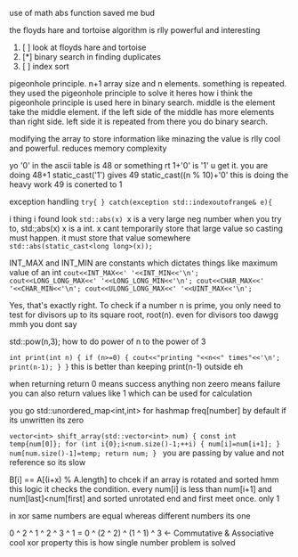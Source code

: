 use of math abs function saved me bud

the floyds hare and tortoise algorithm is rlly powerful and interesting
1. [ ] look at floyds hare and tortoise
2. [*] binary search in finding duplicates
3. [ ] index sort

pigeonhole principle. n+1 array size and n elements. something is repeated.
they used the pigeonhole principle to solve it 
heres how i think the pigeonhole principle is used here in binary search. middle is the element
take the middle element. if the left side of the middle has more elements than right side. left side it is repeated
from there you do binary search. 

modifying the array to store information
like minazing the value is rlly cool and powerful. reduces memory complexity

yo '0' in the ascii table is 48 or something rt
1+'0' is '1' u get it. you are doing 48+1
static_cast<int>('1') gives 49
static_cast<char>((n % 10)+'0' this is doing the heavy work 49 is conerted to 1

exception handling
 `try{
}
catch(exception std::indexoutofrange& e){`

i thing i found look 
`std::abs(x)
`x is a very large neg number when you try to,
std:;abs(x) x is a int. x cant temporarily store that large value
so casting must happen. it must store that value somewhere
`std::abs(static_cast<long long>(x));`

INT_MAX and INT_MIN are constants which dictates things like maximum value of an int
`cout<<INT_MAX<<' '<<INT_MIN<<'\n';
cout<<LONG_LONG_MAX<<' '<<LONG_LONG_MIN<<'\n';
cout<<CHAR_MAX<<' '<<CHAR_MIN<<'\n';
cout<<ULONG_LONG_MAX<<' '<<UINT_MAX<<'\n';`

Yes, that's exactly right. To check if a number n is prime, you only need to test for 
divisors up to its square root, root(n).
even for divisors too dawgg
mmh you dont say

std::pow(n,3); how to do power of n to the power of 3

`int print(int n) {
if (n>=0) {
cout<<"printing "<<n<<" times"<<'\n';
print(n-1);
}
}`
this is better than keeping print(n-1) outside eh

when returning return 0 means success
anything non zeero means failure
you can also return values like 1 which can be used for calculation

you go std::unordered_map<int,int> for hashmap
freq[number] by default if its unwritten its zero

`vector<int> shift_array(std::vector<int> num) {
const int temp{num[0]};
for (int i{0};i<num.size()-1;++i) {
num[i]=num[i+1];
}
num[num.size()-1]=temp;
return num;
}
` you are passing by value and not reference so its slow

B[i] == A[(i+x) % A.length] to chcek if an array is rotated and sorted hmm
this logic it checks the condition. every num[i] is less than num[i+1] and num[last]<num[first]
and sorted unrotated end and first meet once. only 1

in xor same numbers are equal whereas different numbers its one

0 ^ 2 ^ 1 ^ 2 ^ 3 ^ 1
= 0 ^ (2 ^ 2) ^ (1 ^ 1) ^ 3    ← Commutative & Associative
cool xor property
this is how single number problem is solved